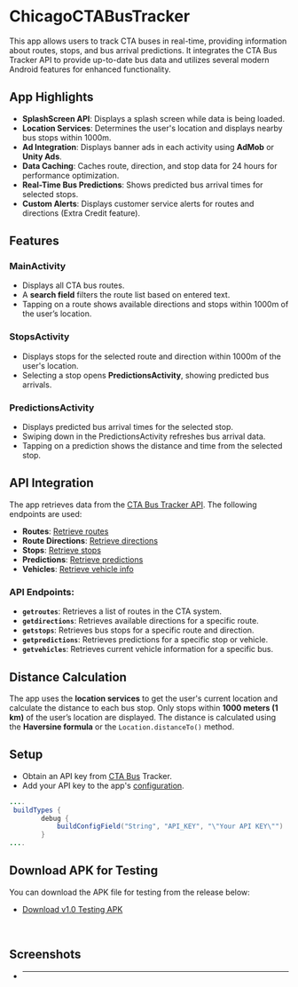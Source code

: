 # ChicagoCTABusTracker

This app allows users to track CTA buses in real-time, providing information about routes, stops, and bus arrival predictions. It integrates the CTA Bus Tracker API to provide up-to-date bus data and utilizes several modern Android features for enhanced functionality.

## App Highlights

- **SplashScreen API**: Displays a splash screen while data is being loaded.
- **Location Services**: Determines the user's location and displays nearby bus stops within 1000m.
- **Ad Integration**: Displays banner ads in each activity using **AdMob** or **Unity Ads**.
- **Data Caching**: Caches route, direction, and stop data for 24 hours for performance optimization.
- **Real-Time Bus Predictions**: Shows predicted bus arrival times for selected stops.
- **Custom Alerts**: Displays customer service alerts for routes and directions (Extra Credit feature).

## Features

### MainActivity
- Displays all CTA bus routes.
- A **search field** filters the route list based on entered text.
- Tapping on a route shows available directions and stops within 1000m of the user’s location.

### StopsActivity
- Displays stops for the selected route and direction within 1000m of the user's location.
- Selecting a stop opens **PredictionsActivity**, showing predicted bus arrivals.

### PredictionsActivity
- Displays predicted bus arrival times for the selected stop.
- Swiping down in the PredictionsActivity refreshes bus arrival data.
- Tapping on a prediction shows the distance and time from the selected stop.

## API Integration

The app retrieves data from the [CTA Bus Tracker API](https://www.transitchicago.com/developers/bustracker/). The following endpoints are used:

- **Routes**: [Retrieve routes](http://www.ctabustracker.com/bustime/api/v2/getroutes)
- **Route Directions**: [Retrieve directions](http://www.ctabustracker.com/bustime/api/v2/getdirections)
- **Stops**: [Retrieve stops](http://www.ctabustracker.com/bustime/api/v2/getstops)
- **Predictions**: [Retrieve predictions](http://www.ctabustracker.com/bustime/api/v2/getpredictions)
- **Vehicles**: [Retrieve vehicle info](http://www.ctabustracker.com/bustime/api/v2/getvehicles)

### API Endpoints:
- **`getroutes`**: Retrieves a list of routes in the CTA system.
- **`getdirections`**: Retrieves available directions for a specific route.
- **`getstops`**: Retrieves bus stops for a specific route and direction.
- **`getpredictions`**: Retrieves predictions for a specific stop or vehicle.
- **`getvehicles`**: Retrieves current vehicle information for a specific bus.

## Distance Calculation

The app uses the **location services** to get the user's current location and calculate the distance to each bus stop. Only stops within **1000 meters (1 km)** of the user’s location are displayed. The distance is calculated using the **Haversine formula** or the `Location.distanceTo()` method.

## Setup
- Obtain an API key from [CTA Bus](https://www.ctabustracker.com/account)  Tracker.
- Add your API key to the app's [configuration](app/build.gradle.kts).
  
```java
....
 buildTypes {
        debug {
            buildConfigField("String", "API_KEY", "\"Your API KEY\"")
        }
....
```

## Download APK for Testing
You can download the APK file for testing from the release below:
- [Download v1.0 Testing APK](https://github.com/kartiknagar333/ChicagoCTABusTracker/releases/tag/v1.0)
<br>  

## Screenshots
- ****
